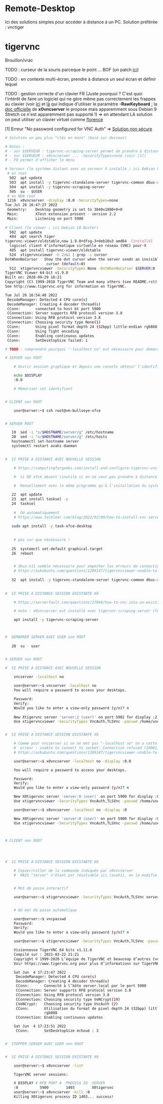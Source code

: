 # Remote-Desktop
Ici des solutions simples pour accéder à distance à un PC. Solution préférée : vnctiger

# tigervnc
Brouillon/vrac

TODO : curseur de la souris parceque le point ... BOF (un patch [ici](https://github.com/TigerVNC/tigervnc/issues/1335))

TODO : en contexte multi-écran, prendre à distance un seul écran et définir lequel

TODO : gestion correcte d'un clavier FR (Juste pourquoi ? C'est quoi l'intérêt de faire un logiciel qui ne gère même pas correctement les frappes au clavier (voir [ici](https://github.com/TigerVNC/tigervnc/issues/528) et [là](https://bugzilla.redhat.com/show_bug.cgi?id=1437569) qui indique d'utiliser le paramètre **-RawKeyboard** ; la [doc officielle](https://tigervnc.org/doc/x0vncserver.html) de **x0vncserver** le propose mais apparemment sous Debian 9 Stretch ce n'est apparemment pas supporté !) => en attendant LA solution on peut utiliser un clavier virtuel comme [florence](https://www.xmodulo.com/onscreen-virtual-keyboard-linux.html)

[1] Erreur "No password configured for VNC Auth" => [Solution non sécure](https://github.com/TigerVNC/tigervnc/issues/457#issuecomment-301099245)
```sh
# Solution un peu plus "clés en main" (basé sur dessous)

# Notes : 
# - sur $SERVEUR : tigervnc-scraping-server permet de prendre à distance une session en cours
# - sur $SERVEUR : x0vncserver ... -SecurityTypes=none (voir [1])
# - F8 permet d'afficher le menu 

# Serveur (le système distant avec un serveur X installé ; ici Debian 9 Stretch)
 # en root
  502  apt update
  503  apt install -y tigervnc-standalone-server tigervnc-common dbus-x11
  504  apt install -y tigervnc-scraping-server
  505  su - $USER
 # en NON root
 1216  x0vncserver -display :0.0 -SecurityTypes=none
Tue Jul 26 16:47:27 2022
 Geometry:    Desktop geometry is set to 3840x1080+0+0
 Main:        XTest extension present - version 2.2
 Main:        Listening on port 5900 
 
# Client (le viewer ; ici Debian 10 Buster)
  502  apt update
  484  apt search tiger
tigervnc-viewer/oldstable,now 1.9.0+dfsg-3+deb10u3 amd64  [installé]
  logiciel client d’informatique virtuelle en réseau (VNC) pour⋅X
  485  apt install tigervnc-viewer/oldstable
  524  xtigervncviewer -h 2>&1 | grep -i cursor
DotWhenNoCursor - Show the dot cursor when the server sends an invisible
                   cursor (default=0)
  512  xtigervncviewer -SecurityTypes None -DotWhenNoCursor $SERVER:0
TigerVNC Viewer 64-bit v1.9.0
Built on: 2020-09-29 18:21
Copyright (C) 1999-2018 TigerVNC Team and many others (see README.rst)
See http://www.tigervnc.org for information on TigerVNC.

Tue Jul 26 16:54:40 2022
 DecodeManager: Detected 4 CPU core(s)
 DecodeManager: Creating 4 decoder thread(s)
 CConn:       connected to host bt port 5900
 CConnection: Server supports RFB protocol version 3.8
 CConnection: Using RFB protocol version 3.8
 CConnection: Choosing security type None(1)
 CConn:       Using pixel format depth 24 (32bpp) little-endian rgb888
 CConn:       Using Tight encoding
 CConn:       Enabling continuous updates
 CConn:       SetDesktopSize failed: 1
 ```



```sh
# TODO : comprendre pourquoi "-localhost no" est nécessaire pour démarrer le serveur

# SERVER non ROOT

	# Ouvrir session graphique et depuis une console obtenir l'identifiant de session graphique

	echo $DISPLAY
	:0.0

	# Mémoriser cet identifiant


# CLIENT non ROOT

	user@server:~$ ssh root@vm-bullseye-xfce


# SERVER ROOT

   19  sed -i "s/$HOSTNAME/server/g" /etc/hostname   
   20  sed -i "s/$HOSTNAME/server/g" /etc/hosts
   hostnamectl set-hostname server
   systemctl restart avahi-daemon
   

#  SI PRISE A DISTANCE AVEC NOUVELLE SESSION

	# https://computingforgeeks.com/install-and-configure-tigervnc-vnc-server-on-debian/
   
	#  si DE xfce absent (inutile si on ne veut pas prendre à distance x0 ; soit ouvrir une session existante pour prendre la main à distance)

	#  Manuellement avec le même programme qu'à l'installation du système   

   22  apt update   
   23  apt install tasksel -y
   24  tasksel
      
	#  OU automatiquement
	# https://www.techlear.com/blog/2022/02/09/how-to-install-vnc-server-on-debian-11/
   
   sudo apt install -y task-xfce-desktop
   
   
	# pas sur que nécessaire !
   
   25  systemctl set-default graphical.target
   26  reboot


	# dbus-x11 semble nécessaire pour empecher les erreurs de connection de socket
	# https://askubuntu.com/questions/1209147/tigervncviewer-unable-to-connect-to-socket-connection-refused-10061
	
   32  apt install -y tigervnc-standalone-server tigervnc-common dbus-x11
   
   
#  SI PRISE A DISTANCE SESSION EXISTANTE X0

	# https://serverfault.com/questions/27044/how-to-vnc-into-an-existing-x-session/924326#924326

	# note : x0vncserver est installé avec tigervnc-scraping-server (le reste n'est pas nécessaire)

	apt install -y tigervnc-scraping-server



#  DEMARRER SERVER AVEC USER non ROOT
   
   28  su - user


# SERVER non ROOT

#  SI PRISE A DISTANCE AVEC NOUVELLE SESSION

	vncserver -localhost no
	
	user@server:~$ vncserver -localhost no
	You will require a password to access your desktops.

	Password:
	Verify:
	Would you like to enter a view-only password (y/n)? n
	
	New Xtigervnc server 'server:2 (user)' on port 5902 for display :2.
	Use xtigervncviewer -SecurityTypes VncAuth,TLSVnc -passwd /home/user/.vnc/passwd server:2 to connect to the VNC server.


#  SI PRISE A DISTANCE SESSION EXISTANTE X0

	# Comme pour vncserver si on ne met pas "-localhost no" on a cette erreur :
	#  erreur : unable to connect to socket: Connection refused (10061)
	# https://askubuntu.com/questions/1209147/tigervncviewer-unable-to-connect-to-socket-connection-refused-10061

	user@server:~$ x0vncserver -localhost no -display :0.0

	You will require a password to access your desktops.

	Password:
	Verify:
	Would you like to enter a view-only password (y/n)? n

	New X0tigervnc server 'server:0 (user)' on port 5900 for display :0.
	Use xtigervncviewer -SecurityTypes VncAuth,TLSVnc -passwd /home/user/.vnc/passwd server:0 to connect to the VNC server.

	user@server:~$ x0vncserver -localhost no -display :0

	New X0tigervnc server 'server:0 (user)' on port 5900 for display :0.
	Use xtigervncviewer -SecurityTypes VncAuth,TLSVnc -passwd /home/user/.vnc/passwd server:0 to connect to the VNC server.



# CLIENT non ROOT




#  SI PRISE A DISTANCE SESSION EXISTANTE X0

	# Copier/coller de la commande indiquée par x0vncserver
	#  MAIS "server" n'étant par résolvable ici (avahi), on le modifie en "server.local"


	# Mot de passe interactif

	user@server:~$ xtigervncviewer -SecurityTypes VncAuth,TLSVnc server.local:0


	# OU mot de passe automatique

	user@server:~$ vncpasswd 
	Password:
	Verify:
	Would you like to enter a view-only password (y/n)? n

	user@server:~$ xtigervncviewer -SecurityTypes VncAuth,TLSVnc -passwd /home/user/.vnc/passwd server.local:0

	Visionneuse TigerVNC 64 bits v1.11.0
	Compilé sur : 2021-03-22 21:21
	Copyright © 1999-2020 L’équipe de TigerVNC et beaucoup d’autres (voir README.txt)
	Voir https://www.tigervnc.org pour plus d’informations sur TigerVNC.

	Sat Jun  4 17:23:47 2022
	 DecodeManager: Detected 4 CPU core(s)
	 DecodeManager: Creating 4 decoder thread(s)
	 CConn:       Connecté à l’hôte server.local par le port 5900
	 CConnection: Server supports RFB protocol version 3.8
	 CConnection: Using RFB protocol version 3.8
	 CConnection: Choosing security type VeNCrypt(19)
	 CVeNCrypt:   Choosing security type VncAuth (2)
	 CConn:       Utilisation du format de pixel depth 24 (32bpp) little-endian
				  rgb888
	 CConnection: Enabling continuous updates

	Sat Jun  4 17:23:51 2022
	 CConn:       SetDesktopSize échoué : 3


#  STOPPER SERVER AVEC USER non ROOT


#  SI PRISE A DISTANCE SESSION EXISTANTE X0

	user@server:~$ x0vncserver -list

	TigerVNC server sessions:

	X DISPLAY #	RFB PORT #	PROCESS ID	SERVER
	:0         	5900      	1403      	X0tigervnc
	user@server:~$ x0vncserver -kill :0
	Killing X0tigervnc process ID 1403... success!
















































user@server:~$ history 
    1  su -
    2  sudo -i
    3  su -
    4  ping localhost
    5  su -
    6  vncpasswd 
    7  vncserver -localhost no
    8  vncserver -list
    9  vncserver -kill :1
   10  vncserver
   11  vncserver -list
   12  vncserver -kill :1
   13  vim .vnc/xstartup
   15  chmod 777 .vnc/xstartup 
   16  vncserver
#   17  tigervncserver -xstartup /usr/bin/xterm
   18  vncserver -list
   19  vncpasswd 
   20  vncserver -list
   21  vncserver -kill :1
   22  vncserver -localhost no
#   23  tigervncserver -xstartup /usr/bin/xterm
   24  ps aux | grep vnc
   25  vncserver -list
   26  vncserver -kill :1
   27  ps aux | grep vnc
   28  vncserver
   29  vim /home/user/.Xresources
   
! Color theme to be placed in ~/.Xresources file
! Enable it at runtime with :
! $ xrdb ~/.Xresources
! or
! $ cat ~/.Xresources | xrdb

 *background: #000000
 *foreground: #ffffff
 *color0:     #000000
 *color1:     #d36265
 *color2:     #aece91
 *color3:     #e7e18c
 *color4:     #7a7ab0
 *color5:     #963c59
 *color6:     #418179
 *color7:     #bebebe
 *color8:     #666666
 *color9:     #ef8171
 *color10:    #e5f779
 *color11:    #fff796
 *color12:    #4186be
 *color13:    #ef9ebe
 *color14:    #71bebe
 *color15:    #ffffff


   30  vncserver -list
   31  vncserver
#   32  tigervncserver -xstartup /usr/bin/xterm
   33  ip ad
   34  vncserver -list
   38  vncserver -kill :1
   39  vncserver
   40  vncserver -list
   43  vim .vnc/xstartup
#!/bin/bash
xrdb $HOME/.Xresources
# Session startup via '~/.vnc/xstartup' cleanly exited too early (< 3 seconds)
# https://ubuntuforums.org/showthread.php?t=2470276
#startxfce4 &
startxfce4

   44  vncserver -kill :1
   45  vncserver -list
   46  vncserver
   47  vncserver -list
   48  sudo iptables --list
   49  su -
   50  vncserver --kill :*
   51  reboot
   52  su -
   53  vncserver -list
   
   
# erreur : unable to connect to socket: Connection refused (10061)
# https://askubuntu.com/questions/1209147/tigervncviewer-unable-to-connect-to-socket-connection-refused-10061
   54  vncserver -localhost no
   55  history 


root@server:~# history
   19  echo server > /etc/hostname 
   29  vim /etc/hosts
   20  reboot
   21  apt update
   22  apt install tasksel -y 
   24  tasksel
   25  systemctl set-default graphical.target
   26  reboot
   27  apt install tigervnc-standalone-server tigervnc-common dbus-x11
   28  su - user
   
   
   
   
   

   31  reboot
   
# https://askubuntu.com/questions/1209147/tigervncviewer-unable-to-connect-to-socket-connection-refused-10061
 
#   32  apt install dbus-x11
   34  iptables --list
   35  ufw status
   
# comme netstat ...
   36  lsof -P -i
   37  vncserver --kill :*
   38  reboot
   39  history 

# CLIENT   
   
# KO : ssh -L 5901:127.0.0.1:5901  debian server_ip
user@server:~$ ssh -L 5901:127.0.0.1:5901 user@server.local
user@server:~$ xtigervncviewer -SecurityTypes VncAuth,TLSVnc server.local:1

```
# x2go sous Linux
Pas assez mature, à mon sens.

Nouvelle technologie Open Source pour l'accès distant que je viens de découvrir, tester et que trouve très pratique. Entre autre, rapide à installaer, on peut ouvrir une session en cours en lecture seule (pratique pour remplacer NoMachine pour venir en aide à un utilisateur), on peut affiner les contraintes réseau (LAN/ADSL/etc. et la compression) pour avoir une configuration plus réactive. Aussi le copier/coller est fonctionnel nativement (en tout cas dans mon test).

Installer le serveur qui sera accédé de manière distante et le client sur une machine locale (pour l'instant basé sur [ceci](https://www.digitalocean.com/community/tutorials/how-to-set-up-a-remote-desktop-with-x2go-on-debian-10?comment=89552).

Nota : depuis le [site officiel](https://wiki.x2go.org/doku.php/wiki:repositories:debian), je n'ai pas réussi à importer la clé
Installation du serveur

Installer le serveur (machine distante) :
```sh
root@remote_host:~# apt install x2goserver x2goserver-xsession
```
Installer le client (machine locale) :
```sh
root@local_host:~# apt install x2goclient
```
Nota : il y aura sans doûte bientôt la possibilité d'utiliser Remmina comme client x2go (voir [ici](https://remmina.org/x2go/))

# x11vnc sous Linux
Accéder à distance à un PC comme si on y était : on peut aider l'utilisateur ou simplement éviter de se déplacer (même souris, même affichage).

Testé avec succès pour accéder à distance à un notebook (Emmabuntüs DE 3 Debian Buster 32 bits avec gestionnaire de session LXQt) depuis mon PC perso avec Remmina (Ubuntu 16.04 LTS 64 bits).

## Démarrer le serveur
Basé sur [ceci](https://debian-facile.org/doc:reseau:x11vnc)

Depuis le PC distant "serveur VNC" (en root) :
```sh
apt update && apt install -y x11vnc
mkdir $HOME/.vnc
x11vnc -storepasswd ~/.vnc/passwd
# configurer le mot de passe pour accéder à la session VNC avec root
pgrep -a Xorg | grep -o '[-]auth [^ ]*'
# -auth /var/run/lightdm/root/:0
# -auth .Xauthority
# -display :0 car un seul écran
x11vnc -display :0 -auth /var/run/lightdm/root/:0
# ...
# The VNC desktop is:      pc-session2:0
# PORT=5900
# ...
# => en attente de connexion distante (ctrl+c pour stopper le serveur VNC)
```
Si on le souhaite, on peut démarrer automatiquement en tant que service (basé sur [ceci](https://debian-facile.org/doc:reseau:x11vnc#au-demarrage-du-systeme-avec-les-services-systemd)) :
```sh
root@host:~# cat /etc/systemd/system/x11vnc.service
[Unit]
Description=Service x11vnc
Requires=display-manager.service
After=display-manager.service
 
[Service]
Type=simple
ExecStart=/usr/bin/x11vnc -forever -display :0 -auth /var/run/lightdm/root/:0

Restart=on-failure
RestartSec=3

[Install]
WantedBy=multi-user.target
root@host:~# systemctl daemon-reload && systemctl start x11vnc && systemctl enable x11vnc
```

## Installer le client
Depuis le PC local "client VNC", on effectue une connexion sur PC distant (server) sur le port (1) avec l'utilisateur root et son mot de passe (2).

Voici la partie réduite de la configuration de la connexion sur Remmina :
```sh
user@client:~$ cat ~/.remmina/xxx.remmina 
[remmina]
name=server
server=server.local:5900
username=root
password=xxxx=
```

(1)
Indiqué par la commande x11vnc du serveur

(2)
Configuré sur le serveur

# Serveur VNC sous Windows
Je recommande [TigerVNC](https://www.tightvnc.com/) qui est une solution Open Source facile à installer pour accéder à distance et est nécessaire quand on utilise une version de Windows qui n'autorise pas d'être utilisé en bureau à distance, donc qui n'autorise pas le RDP (cas de Windows Home). 

Pour configurer : click droit sur icône dans systray, en choisissant soit avec mot de passe, soit avec autorisation de l'hôte.

ping vnc-server.local doit résoudre l'IP et si ça s'arrête là, il est probable que le parefeu ne laisse pas passer => le désactiver ou créer une règle
# XRDP sous Linux
J'ai suivi [cette procédure](https://blog.eldernode.com/install-xrdp-on-debian-10-buster/) juste en installant et en vérifiant que xrdp était actif. Tout était OK.

J'ai remarqué un bug pénible : quand on a ouvre une session RDP distante et qu'on la ferme ensuite, puis qu'on tente de la rouvrir localement, la session ne s'ouvre pas et on revient à l'écran de login. Redémarrer fonctionne mais est peu pratique. J'ai trouvé [cette solution](https://askubuntu.com/questions/1054063/local-ubuntu-desktop-cannot-login-after-opened-xrdp-session/1054758#1054758) qui est censé rendre disponible une nouvelle connexion après 60s :
Modifier **KillDisconnected=yes** dans le fichier **/etc/xrdp/sesman.ini** (reboot nécéssaire ou **systemctl restart xrdp** suffisant ?)

=> fonctionne bien et en plus j'ai l'impression qu'il n'y a pas besoin d'attendre 60s avant la prochaine connexion (parfois oui, parfois non)
Par contre je suis obligé de déconnecter la session locale avant d'accèder à distance (sudo pkill -KILL -u mon_user pour fermer à distance)
